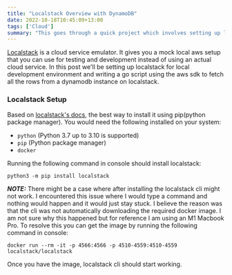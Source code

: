 ```yaml
---
title: "Localstack Overview with DynamoDB"
date: 2022-10-18T10:45:09+13:00
tags: ['Cloud']
summary: "This goes through a quick project which involves setting up localstack as a cloud dev/testing environment and writing a go script using the aws sdk for it."
---
```


[Localstack](https://localstack.cloud/) is a cloud service emulator. It gives you a mock local aws setup that you can use for testing and development instead of using an actual cloud service. In this post we'll be setting up localstack for local development environment and writing a go script using the aws sdk to fetch all the rows from a dynamodb instance on localstack.

### Localstack Setup
Based on [localstack's docs](https://docs.localstack.cloud/get-started/), the best way to install it using pip(python package manager). You would need the following installed on your system:
- `python` (Python 3.7 up to 3.10 is supported)
- `pip` (Python package manager)
- `docker`

Running the following command in console should install localstack:
```console
python3 -m pip install localstack
```
**_NOTE:_**  There might be a case where after installing the localstack cli might not work. I encountered this issue where I would type a command and nothing would happen and it would just stay stuck. I believe the reason was that the cli was not automatically downloading the required docker image. I am not sure why this happened but for reference I am using an M1 Macbook Pro. To resolve this you can get the image by running the following command in console:
```console
docker run --rm -it -p 4566:4566 -p 4510-4559:4510-4559 localstack/localstack
```
Once you have the image, localstack cli should start working.

